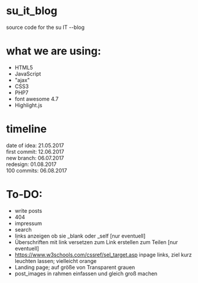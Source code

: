 # su_it_blog
source code for the su IT --blog

# what we are using:
- HTML5
- JavaScript
- "ajax"
- CSS3
- PHP7
- font awesome 4.7
- Highlight.js

# timeline

date of idea: 21.05.2017
<br>
first commit: 12.06.2017
<br>
new branch: 06.07.2017
<br>
redesign: 01.08.2017
<br>
100 commits: 06.08.2017

# To-DO:

- write posts
- 404
- impressum
- search
- links anzeigen ob sie _blank oder _self [nur eventuell]
- Überschriften mit link versetzen zum Link erstellen zum Teilen [nur eventuell]
- https://www.w3schools.com/cssref/sel_target.asp inpage links, ziel kurz leuchten lassen; vielleicht orange
- Landing page; auf größe von Transparent grauen
- post_images in rahmen einfassen und gleich groß machen